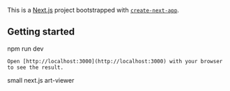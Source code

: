This is a [Next.js](https://nextjs.org/) project bootstrapped with [`create-next-app`](https://github.com/vercel/next.js/tree/canary/packages/create-next-app).

## Getting started
npm run dev
```
Open [http://localhost:3000](http://localhost:3000) with your browser to see the result.
```
small next.js art-viewer
